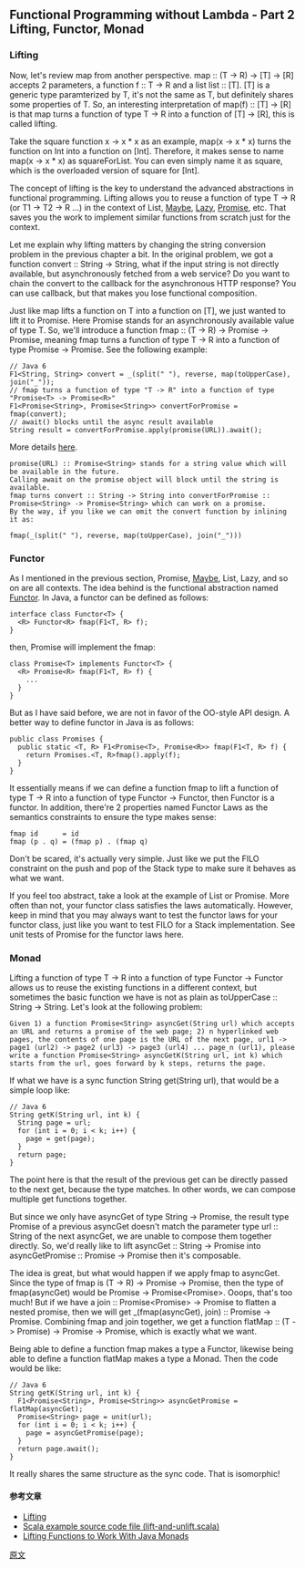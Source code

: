 ## Functional Programming without Lambda - Part 2 Lifting, Functor, Monad
### Lifting
Now, let's review map from another perspective. map :: (T -> R) -> [T] -> [R] accepts 2 parameters, 
a function f :: T -> R and a list list :: [T]. [T] is a generic type paramterized by T, 
it's not the same as T, but definitely shares some properties of T. 
So, an interesting interpretation of map(f) :: [T] -> [R] is that map turns a function of type T -> R into a function of [T] -> [R], 
this is called lifting.

Take the square function x -> x * x as an example, map(x -> x * x) turns the function on Int into a function on [Int]. 
Therefore, it makes sense to name map(x -> x * x) as squareForList. 
You can even simply name it as square, which is the overloaded version of square for [Int].

The concept of lifting is the key to understand the advanced abstractions in functional programming. 
Lifting allows you to reuse a function of type T -> R (or T1 -> T2 -> R ...) in the context of List, 
[Maybe](https://en.wikibooks.org/wiki/Haskell/Understanding_monads/Maybe), 
[Lazy](https://sankarsan.wordpress.com/2009/10/04/laziness-in-c-4-0-lazyt/),
[Promise](https://en.wikipedia.org/wiki/Futures_and_promises), 
etc. 
That saves you the work to implement similar functions from scratch just for the context.

Let me explain why lifting matters by changing the string conversion problem in the previous chapter a bit. 
In the original problem, we got a function convert :: String -> String, 
what if the input string is not directly available, but asynchronously fetched from a web service? 
Do you want to chain the convert to the callback for the asynchronous HTTP response? 
You can use callback, but that makes you lose functional composition.

Just like map lifts a function on T into a function on [T], we just wanted to lift it to Promise<T>. 
Here Promise<T> stands for an asynchronously available value of type T. 
So, we'll introduce a function fmap :: (T -> R) -> Promise<T> -> Promise<R>, 
meaning fmap turns a function of type T -> R into a function of type Promise<T> -> Promise<R>. 
See the following example:

```text
// Java 6
F1<String, String> convert = _(split(" "), reverse, map(toUpperCase), join("_"));
// fmap turns a function of type "T -> R" into a function of type "Promise<T> -> Promise<R>"
F1<Promise<String>, Promise<String>> convertForPromise = fmap(convert);
// await() blocks until the async result available
String result = convertForPromise.apply(promise(URL)).await();
```
More details [here](https://github.com/weidagang/fava/blob/master/tests/fava/PromiseTest.java).
```text
promise(URL) :: Promise<String> stands for a string value which will be available in the future. 
Calling await on the promise object will block until the string is available. 
fmap turns convert :: String -> String into convertForPromise :: Promise<String> -> Promise<String> which can work on a promise. 
By the way, if you like we can omit the convert function by inlining it as:

fmap(_(split(" "), reverse, map(toUpperCase), join("_")))
```
### Functor
As I mentioned in the previous section, Promise, [Maybe](https://en.wikibooks.org/wiki/Haskell/Understanding_monads/Maybe), List, Lazy, and so on are all contexts. 
The idea behind is the functional abstraction named [Functor](https://en.wikibooks.org/wiki/Haskell/The_Functor_class). 
In Java, a functor can be defined as follows:

```text
interface class Functor<T> {
  <R> Functor<R> fmap(F1<T, R> f);
}
```
then, Promise<T> will implement the fmap:
```text
class Promise<T> implements Functor<T> {
  <R> Promise<R> fmap(F1<T, R> f) {
    ...
  }
}
```
But as I have said before, we are not in favor of the OO-style API design. 
A better way to define functor in Java is as follows:
```text
public class Promises {
  public static <T, R> F1<Promise<T>, Promise<R>> fmap(F1<T, R> f) {
    return Promises.<T, R>fmap().apply(f);
  }
}
```
It essentially means if we can define a function fmap to lift a function of type T -> R into a function of type Functor<T> -> Functor<R>, 
then Functor<T> is a functor. 
In addition, there're 2 properties named Functor Laws as the semantics constraints to ensure the type makes sense:
```text
fmap id      = id
fmap (p . q) = (fmap p) . (fmap q)
```
Don't be scared, it's actually very simple. 
Just like we put the FILO constraint on the push and pop of the Stack type to make sure it behaves as what we want.

If you feel too abstract, take a look at the example of List<T> or Promise<T>. 
More often than not, your functor class satisfies the laws automatically. 
However, keep in mind that you may always want to test the functor laws for your functor class, 
just like you want to test FILO for a Stack implementation. 
See unit tests of Promise<T> for the functor laws here.

### Monad
Lifting a function of type T -> R into a function of type Functor<T> -> Functor<R> allows us to reuse the existing functions in a different context, 
but sometimes the basic function we have is not as plain as toUpperCase :: String -> String. 
Let's look at the following problem:
```text
Given 1) a function Promise<String> asyncGet(String url) which accepts an URL and returns a promise of the web page; 2) n hyperlinked web pages, the contents of one page is the URL of the next page, url1 -> page1 (url2) -> page2 (url3) -> page3 (url4) ... page_n (url1), please write a function Promise<String> asyncGetK(String url, int k) which starts from the url, goes forward by k steps, returns the page.
```
If what we have is a sync function String get(String url), that would be a simple loop like:
```text
// Java 6
String getK(String url, int k) {
  String page = url;
  for (int i = 0; i < k; i++) {
    page = get(page);
  }
  return page;
}
```

The point here is that the result of the previous get can be directly passed to the next get, 
because the type matches. 
In other words, we can compose multiple get functions together.

But since we only have asyncGet of type String -> Promise<String>, 
the result type Promise<String> of a previous asyncGet doesn't match the parameter type url :: String of the next asyncGet, 
we are unable to compose them together directly. 
So, we'd really like to lift asyncGet :: String -> Promise<String> into asyncGetPromise :: Promise<String> -> Promise<String> then it's composable.

The idea is great, but what would happen if we apply fmap to asyncGet. 
Since the type of fmap is (T -> R) -> Promise<T> -> Promise<R>, 
then the type of fmap(asyncGet) would be Promise<String> -> Promise<Promise<String>>. 
Ooops, that's too much! 
But if we have a join :: Promise<Promise<T>> -> Promise<T> to flatten a nested promise, 
then we will get _(fmap(asyncGet), join) :: Promise<String> -> Promise<String>. 
Combining fmap and join together, we get a function flatMap :: (T -> Promise<R>) -> Promise<T> -> Promise<R>, 
which is exactly what we want.

Being able to define a function fmap makes a type a Functor, 
likewise being able to define a function flatMap makes a type a Monad. 
Then the code would be like:

```text
// Java 6
String getK(String url, int k) {
  F1<Promise<String>, Promise<String>> asyncGetPromise = flatMap(asyncGet);
  Promise<String> page = unit(url);
  for (int i = 0; i < k; i++) {
    page = asyncGetPromise(page);
  }
  return page.await();
}
```
It really shares the same structure as the sync code. That is isomorphic!

#### 参考文章
* [Lifting](https://wiki.haskell.org/Lifting)
* [Scala example source code file (lift-and-unlift.scala)](https://alvinalexander.com/java/jwarehouse/scala/test/files/run/lift-and-unlift.scala.shtml)
* [Lifting Functions to Work With Java Monads](https://dzone.com/articles/lifting-functions-to-work-with-monads-in-java)

[原文](https://www.cnblogs.com/weidagang2046/p/fp-without-lambda-2.html)